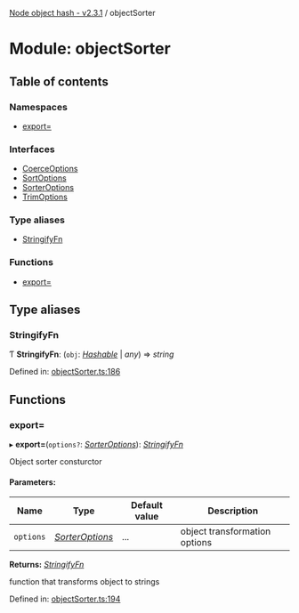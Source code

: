 [Node object hash - v2.3.1](../README.md) / objectSorter

# Module: objectSorter

## Table of contents

### Namespaces

- [export&#x3D;](objectsorter.export_.md)

### Interfaces

- [CoerceOptions](../interfaces/objectsorter.coerceoptions.md)
- [SortOptions](../interfaces/objectsorter.sortoptions.md)
- [SorterOptions](../interfaces/objectsorter.sorteroptions.md)
- [TrimOptions](../interfaces/objectsorter.trimoptions.md)

### Type aliases

- [StringifyFn](objectsorter.md#stringifyfn)

### Functions

- [export&#x3D;](objectsorter.md#export=)

## Type aliases

### StringifyFn

Ƭ **StringifyFn**: (`obj`: [_Hashable_](../interfaces/hasher.export_.hashable.md) | _any_) => _string_

Defined in: [objectSorter.ts:186](https://github.com/SkeLLLa/node-object-hash/blob/94c2a98/src/objectSorter.ts#L186)

## Functions

### export&#x3D;

▸ **export=**(`options?`: [_SorterOptions_](../interfaces/objectsorter.export_.sorteroptions.md)): [_StringifyFn_](objectsorter.export_.md#stringifyfn)

Object sorter consturctor

#### Parameters:

| Name      | Type                                                                   | Default value | Description                   |
| --------- | ---------------------------------------------------------------------- | ------------- | ----------------------------- |
| `options` | [_SorterOptions_](../interfaces/objectsorter.export_.sorteroptions.md) | ...           | object transformation options |

**Returns:** [_StringifyFn_](objectsorter.export_.md#stringifyfn)

function that transforms object to strings

Defined in: [objectSorter.ts:194](https://github.com/SkeLLLa/node-object-hash/blob/94c2a98/src/objectSorter.ts#L194)
